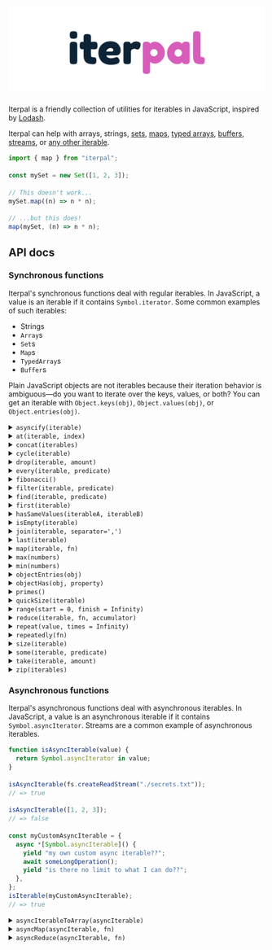 # [![Iterpal](media/iterpal_logo.png)](https://github.com/EvanHahn/iterpal)

Iterpal is a friendly collection of utilities for iterables in JavaScript, inspired by [Lodash](https://lodash.com/).

Iterpal can help with arrays, strings, [sets](https://developer.mozilla.org/en-US/docs/Web/JavaScript/Reference/Global_Objects/Set), [maps](https://developer.mozilla.org/en-US/docs/Web/JavaScript/Reference/Global_Objects/Map), [typed arrays](https://developer.mozilla.org/en-US/docs/Web/JavaScript/Reference/Global_Objects/TypedArray), [buffers](https://nodejs.org/api/buffer.html#buffer_buffer), [streams](https://nodejs.org/api/stream.html), or [any other iterable](https://developer.mozilla.org/en-US/docs/Web/JavaScript/Reference/Iteration_protocols#The_iterable_protocol).

```js
import { map } from "iterpal";

const mySet = new Set([1, 2, 3]);

// This doesn't work...
mySet.map((n) => n * n);

// ...but this does!
map(mySet, (n) => n * n);
```

## API docs

### Synchronous functions

Iterpal's synchronous functions deal with regular iterables. In JavaScript, a value is an iterable if it contains `Symbol.iterator`. Some common examples of such iterables:

- Strings
- `Array`s
- `Set`s
- `Map`s
- `TypedArray`s
- `Buffer`s

Plain JavaScript objects are not iterables because their iteration behavior is ambiguous—do you want to iterate over the keys, values, or both? You can get an iterable with `Object.keys(obj)`, `Object.values(obj)`, or `Object.entries(obj)`.

<details>
<summary><code>asyncify(iterable)</code></summary>

Converts a synchronous iterable to an asynchronous one.

```js
const asyncify = require("iterpal/asyncify");

asyncify([1, 2, 3, 4]);
// => Asynchronous iterable yielding 1, 2, 3, 4
```

</details>

<details>
<summary><code>at(iterable, index)</code></summary>

Returns the nth element from an iterable. Returns `undefined` if the index is out of range.

```js
const at = require("iterpal/at");

at(new Set(["hello", "world"]), 0);
// => 'hello'

at(["hello", "world"], 1);
// => 'world'

at(new Set(["hello", "world"]), 2);
// => undefined
```

</details>

<details>
<summary><code>concat(iterables)</code></summary>

Concatenates multiple iterables, returning a new iterable.

```js
const concat = require("iterpal/concat");

const myArray = [1, 2, 3];
const mySet = new Set([4, 5, 6]);
const myMap = new Map([
  ["bing", "bong"],
  ["foo", "boo"],
]);

concat([myArray, mySet, myMap]);
// => Iterable yielding 1, 2, 3, 4, 5, 6, ['bing', 'bong'], ['foo', 'boo']

concat(myMap);
// => Iterable yielding 'bing', 'bong', 'foo', 'boo'

const asArray = [...concat([myArray, mySet, myMap])];
// => [1, 2, 3, 4, 5, 6, ['bing', 'bong'], ['foo', 'boo']]
```

</details>

<details>
<summary><code>cycle(iterable)</code></summary>

Returns an infinite iterable that "cycles" over `iterable`.

```js
const cycle = require("iterpal/cycle");

cycle([1, 2, 3]);
// => Iterable yielding 1, 2, 3, 1, 2, 3, 1, 2, 3, 1, 2 ...
```

</details>

<details>
<summary><code>drop(iterable, amount)</code></summary>

Returns an iterable with the first `amount` elements removed.

```js
const drop = require("iterpal/drop");

drop(new Set(["hello", "to", "the", "world!"]), 2);
// => Iterable yielding 'the', 'world'

drop(new Set(["hello", "to", "the", "world!"]), 4);
// => Empty iterable
```

</details>

<details>
<summary><code>every(iterable, predicate)</code></summary>

Returns `true` if `predicate(value)` returns true for every value in `iterable`, and false otherwise. Returns `true` for an empty iterable.

```js
const every = require("iterpal/every");

function isEven(n) {
  return n % 2 === 0;
}

const mySet = new Set([2, 4, 6, 8]);
every(mySet, isEven);
// => true

every([2, 3, 4], isEven);
// => false

every([], () => false);
// => true
```

</details>

<details>
<summary><code>fibonacci()</code></summary>

Returns an iterable yielding the Fibonacci sequence, starting with 1.

```js
const fibonacci = require("iterpal/fibonacci");

fibonacci();
// => Iterable yielding 1, 1, 2, 3, 5, 8, 13...
```

</details>

<details>
<summary><code>filter(iterable, predicate)</code></summary>

Returns a new iterable which iterates over `iterable`, yielding when `predicate(value)` returns a truthy value.

The predicate function is invoked with one argument: the current value.

```js
const filter = require("iterpal/filter");

function isEven(n) {
  return n % 2 === 0;
}

const mySet = new Set([1, 2, 3, 4, 5, 6]);

filter(mySet, isEven);
// => Iterable yielding 2, 4, 6

const asArray = [...filter(mySet, isEven)];
// => [2, 4, 6]
```

</details>

<details>
<summary><code>find(iterable, predicate)</code></summary>

Iterates over `iterable`, returning the first element `predicate(value)` returns truthy for. Returns `undefined` if no value is found.

```js
const find = require("iterpal/find");

function isEven(n) {
  return n % 2 === 0;
}

find(new Set([1, 3, 4, 5]), isEven);
// => 4

find([1, 3, 5, 7], isEven);
// => undefined

find([], isEven);
// => undefined
```

</details>

<details>
<summary><code>first(iterable)</code></summary>

Returns the first value in an iterable. Returns `undefined` if the iterable is empty.

```js
const first = require("iterpal/first");

first(new Set(["hello", "world"]));
// => 'hello'

first([10, 11, 12]);
// => 10

first(new Map());
// => undefined
```

</details>

<details>
<summary><code>hasSameValues(iterableA, iterableB)</code></summary>

If `iterableA` and `iterableB` have the same lengths and values, returns `true`. Otherwise, returns `false`. Equality is determined with `Object.is`.

```js
const hasSameValues = require("iterpal/hasSameValues");

hasSameValues([9, 8, 7], [7, 8, 9]);
// => true

hasSameValues([9, 8, 7], [9, 10, 11]);
// => false

hasSameValues([9, 8, 7], new Set([7, 9, 8]));
// => true

hasSameValues([], new Set([]));
// => true
```

</details>

<details>
<summary><code>isEmpty(iterable)</code></summary>

Returns `true` if `iterable` has no elements, and `false` otherwise.

```js
const isEmpty = require("iterpal/isEmpty");

isEmpty(new Set());
// => true

isEmpty([1, 2, 3]);
// => false
```

</details>

<details>
<summary><code>join(iterable, separator=',')</code></summary>

Converts all elements in `iterable` into a string separated by `separator`.

Like `Array.prototype.join`, `null` and `undefined` are converted to empty strings.

```js
const join = require("iterpal/join");

join(new Set(["hello", "world"]));
// => 'hello,world'

join(new Set(["hello", "world"]), " and ");
// => 'hello and world'

join([1, undefined, 2, null, 3]);
// => '1,,2,,3'

join(new Map());
// => ''
```

</details>

<details>
<summary><code>last(iterable)</code></summary>

Iterates over `iterable`, returning the final value. Returns `undefined` if the iterable is empty.

If you know the type of `iterable` and it has a `length` or `size` property, you should use that instead because it is faster.

```js
const last = require("iterpal/last");

last(new Set(["hello", "world"]));
// => 'world'

last([10, 11, 12]);
// => 12

last(new Map());
// => undefined
```

</details>

<details>
<summary><code>map(iterable, fn)</code></summary>

Returns a new iterable which iterates over `iterable`, yielding `fn(value)` for each value.

`fn` is invoked with one argument: the current value.

```js
const map = require("iterpal/map");

function square(n) {
  return n * n;
}

const mySet = new Set([1, 2, 3]);

map(mySet, square);
// => Iterable yielding 1, 4, 9

const asArray = [...map(mySet, square)];
// => [1, 4, 9]
```

</details>

<details>
<summary><code>max(numbers)</code></summary>

Returns the largest number in the iterable `numbers`. Returns `undefined` if `numbers` is an empty iterable.

```js
const max = require("iterpal/max");

max(new Set([9, 3, 1]));
// => 9

max([Infinity, 1, 2]);
// => Infinity
```

</details>

<details>
<summary><code>min(numbers)</code></summary>

Returns the smallest number in the iterable `numbers`. Returns `undefined` if `numbers` is an empty iterable.

```js
const min = require("iterpal/min");

min(new Set([9, 3, 1]));
// => 1
```

</details>

<details>
<summary><code>objectEntries(obj)</code></summary>

Returns an iterable, yielding `[key, value]` for each entry in the object. An iterable version of `Object.entries`.

```js
const objectEntries = require("iterpal/objectEntries");

objectEntries({
  bing: "bong",
  foo: "boo",
});
// => Iterable yielding ['bing', 'bong'], ['foo', 'boo']

objectEntries({});
// => Empty iterable
```

</details>

<details>
<summary><code>objectHas(obj, property)</code></summary>

An internal utility method exposed for public use. Returns true if `property` is an own-property of `obj`, false otherwise. You can use this instead of `Object.prototype.hasOwnProperty`.

```js
const objectHas = require("iterpal/objectHas");

objectHas({ foo: "bar" }, "foo");
// => true

objectHas({ foo: "bar" }, "baz");
// => false

objectHas({ foo: "bar" }, "hasOwnProperty");
// => false
```

</details>

<details>
<summary><code>primes()</code></summary>

Returns an iterable, yielding each prime integer.

```js
const primes = require("iterpal/primes");
const take = require("iterpal/take");

primes();
// => Iterable yielding 2, 3, 5, 7, 11, 13, ...

const asArray = [...take(primes(), 100)];
// => [an array of the first 100 prime numbers]
```

</details>

<details>
<summary><code>quickSize(iterable)</code></summary>

Returns the size of the iterable if its size can be determined without iterating, otherwise returns null. Works for arrays, strings, `Set`s, `Map`s, `TypedArray`s, and `ArrayBuffer`s. Notably, doesn't work for "plain" objects with a `length` property.

```js
const quickSize = require("iterpal/quickSize");

quickSize([9, 8, 7]);
// => 3

quickSize("hello");
// => 5

const myCustomIterable = {
  *[Symbol.iterator]() {
    yield "oh";
    yield "yeah";
  },
};
quickSize(myCustomIterable);
// => null
```

</details>

<details>
<summary><code>range(start = 0, finish = Infinity)</code></summary>

Returns an iterable of integers from `start` to `finish`.

```js
const range = require("iterpal/range");

range();
// => Iterable yielding 0, 1, 2, 3, 4, 5...

range(10);
// => Iterable yielding 10, 11, 12, 13, 14, 15...

range(6, 9);
// => Iterable yielding 6, 7, 8

const asArray = [...range(6, 9)];
// => [6, 7, 8]
```

</details>

<details>
<summary><code>reduce(iterable, fn, accumulator)</code></summary>

Reduces `iterable` to a single value. On each iteration, calls `fn` with the result so far (starting at `accumulator`) and the current value.

```js
const reduce = require("iterpal/reduce");

function add(a, b) {
  return a + b;
}

reduce(new Set([1, 2, 3]), add, 0);
// => 6

reduce(new Set([1, 2, 3]), add, 10);
// => 16

reduce([], add, 123);
// => 123
```

</details>

<details>
<summary><code>repeat(value, times = Infinity)</code></summary>

Returns an iterable that yields `value`. If `times` is supplied, the length is boundless. If `times` is not supplied, the iterable is infinite.

```js
const repeat = require("iterpal/repeat");

repeat("foo");
// => Iterable yielding 'foo', 'foo', 'foo', 'foo'...

repeat("hi", 5);
// => Iterable yielding 'hi', 'hi', 'hi', 'hi', 'hi'

const asArray = [...repeat("hi", 5)];
// => ['hi', 'hi', 'hi', 'hi', 'hi']
```

</details>

<details>
<summary><code>repeatedly(fn)</code></summary>

Returns an iterable that yields `fn(iterationCount)` every time. Useful when "converting" a function to an iterable.

```js
const repeatedly = require("iterpal/repeatedly");

repeatedly(Math.random);
// => Iterable yielding random numbers

repeatedly((n) => `Iteration #${n + 1}`);
// => Iterable yielding 'Iteration 1', 'Iteration 2', 'Iteration 3' ...
```

</details>

<details>
<summary><code>size(iterable)</code></summary>

Returns the size of an iterable. If you know the type of `iterable` and it has a `length` or `size` property, you should use that instead because it is faster.

```js
const size = require("iterpal/size");

const myArray = ["hello", "world"];
myArray.length === size(myArray);
// => true

const mySet = new Set(["oh", "hello", "there"]);
mySet.size === size(mySet);
// => true

const myCustomIterable = {
  *[Symbol.iterator]() {
    yield "oh";
    yield "yeah";
  },
};
size(myCustomIterable);
// => 2
```

</details>

<details>
<summary><code>some(iterable, predicate)</code></summary>

Returns `true` if `predicate(value)` returns true for any value in `iterable`, and false otherwise. Returns `false` for an empty iterable.

```js
const some = require("iterpal/some");

function isEven(n) {
  return n % 2 === 0;
}

const mySet = new Set([1, 2, 3]);
some(mySet, isEven);
// => true

some([1, 3, 5], isEven);
// => false

some([], () => true);
// => false
```

</details>

<details>
<summary><code>take(iterable, amount)</code></summary>

Returns a new iterable with `amount` elements taken from the beginning.

```js
const take = require("iterpal/take");

take(["hello", "to", "you!"], 2);
// => Iterable yielding 'hello', 'to'

take(["hello", "to", "you!"], 200);
// => Iterable yielding 'hello', 'to', 'you!'
```

</details>

<details>
<summary><code>zip(iterables)</code></summary>

Returns an iterable of arrays. The first array contains the first elements of each of the input iterables, the second contains the second elements of each input iterable, and so on. Useful when constructing `Map`s.

```js
const zip = require("iterpal/zip");
const range = require("iterpal/range");

const everyPositiveInteger = range(1);
const smallSet = new Set(["hello", "world"]);
const primes = [2, 3, 5, 7, 11];

zip([smallSet, everyPositiveInteger]);
// => Iterable yielding ['hello', 1], ['world', 2]

new Map(zip([smallSet, everyPositiveInteger]));
// => Map { 'hello' => 1, 'world' => 2 }

zip([smallSet, primes, everyPositiveInteger]);
// => Iterable yielding ['hello', 2, 1], ['world', 3, 2]

zip([everyPositiveInteger, smallSet]);
// => Infinite iterable yielding [1, 'hello'], [2, 'world'], [3, undefined], [4, undefined], ...
```

</details>

### Asynchronous functions

Iterpal's asynchronous functions deal with asynchronous iterables. In JavaScript, a value is an asynchronous iterable if it contains `Symbol.asyncIterator`. Streams are a common example of asynchronous iterables.

```js
function isAsyncIterable(value) {
  return Symbol.asyncIterator in value;
}

isAsyncIterable(fs.createReadStream("./secrets.txt"));
// => true

isAsyncIterable([1, 2, 3]);
// => false

const myCustomAsyncIterable = {
  async *[Symbol.asyncIterable]() {
    yield "my own custom async iterable??";
    await someLongOperation();
    yield "is there no limit to what I can do??";
  },
};
isIterable(myCustomAsyncIterable);
// => true
```

<details>
<summary><code>asyncIterableToArray(asyncIterable)</code></summary>

Turns an asynchronous iterable (such as a stream) into an array. Returns a `Promise` that resolves to an array.

```js
const asyncIterableToArray = require("iterpal/asyncIterableToArray");
const fs = require("fs");

async function readSecrets() {
  const secretsStream = fs.createReadStream("./secrets.txt", "utf8");
  await asyncIterableToArray(secretsStream);
  // => [an array of chunks of the the file]
}
```

</details>

<details>
<summary><code>asyncMap(asyncIterable, fn)</code></summary>

Returns a new asynchronous iterable which iterates over `asyncIterable`, yielding `fn(value)` for each value. If `fn` returns a Promise, it will be awaited.

```js
const asyncMap = require("iterpal/asyncMap");

const someNumbers = {
  async *[Symbol.asyncIterator]() {
    yield 1;
    yield 2;
    yield 3;
  },
};

const square = (n) => n * n;
const doubleAsync = (n) => Promise.resolve(n + n);

asyncMap(someNumbers, square);
// => Async iterable yielding 1, 4, 9

asyncMap(someNumbers, doubleAsync);
// => Async iterable yielding 2, 4, 6
```

</details>

<details>
<summary><code>asyncReduce(asyncIterable, fn)</code></summary>

Reduces `asyncIterableToArray` to a single value. On each iteration, calls `fn` with the result so far (starting at `accumulator`) and the current value. If `fn` returns a `Promise`, it is awaited.

Returns a `Promise`.

```js
const asyncReduce = require("iterpal/asyncReduce");
const fs = require("fs");

function concatBuffers(a, b) {
  return Buffer.concat([a, b]);
}

async function readSecrets() {
  const secretsStream = fs.createReadStream("./secrets.txt");
  await asyncReduce(secretsStream, concatBuffers, Buffer.alloc(0));
  // => <Buffer 12 34 56 ...>
}
```

</details>
